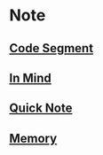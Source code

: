 Note
=====


[Code Segment](code_segment/Code_Segment.md)
------

[In Mind](in_mind/in_mind.md)
------

[Quick Note](QuickNode.md)
------

[Memory](Memo.md)
------
